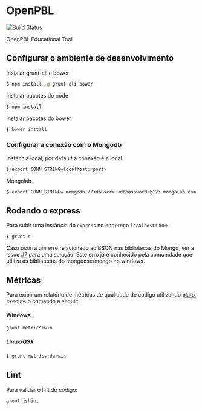 # OpenPBL

[![Build Status](https://travis-ci.org/nyraxle/OpenPBL.svg?branch=master)](https://travis-ci.org/nyraxle/OpenPBL)

OpenPBL Educational Tool

## Configurar o ambiente de desenvolvimento


Instalar grunt-cli e bower

```sh
$ npm install -g grunt-cli bower
```

Instalar pacotes do node

```sh
$ npm install
```

Instalar pacotes do bower

```sh
$ bower install
```

### Configurar a conexão com o Mongodb

Instância local, por default a conexão é a local.
```sh
$ export CONN_STRING=localhost:<port>
```
Mongolab
```sh
$ export CONN_STRING= mongodb://<dbuser>:<dbpassword>@123.mongolab.com:4232/base
```

## Rodando o express

Para subir uma instância do `express` no endereço `localhost:9000`:

```sh
$ grunt s
```
Caso ocorra um erro relacionado ao BSON nas bibliotecas do Mongo, ver a issue [#7](https://github.com/DuduMonkey/OpenPBL/issues/7) para uma solução. Este erro já é conhecido pela comunidade que utiliza as bibliotecas do mongoose/mongo no windows.

## Métricas

Para exibir um relatório de métricas de qualidade de código utilizando [plato](https://github.com/jsoverson/plato), execute o comando a seguir:

#### Windows

```sh
grunt metrics:win
```

##### Linux/OSX

```sh
$ grunt metrics:darwin
```

## Lint

Para validar o lint do código:
```sh
grunt jshint
```
